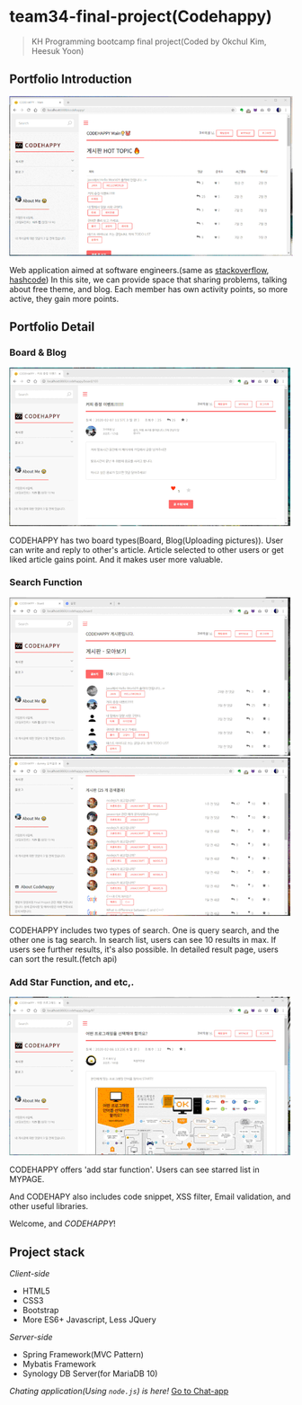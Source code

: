 # team34-final-project(Codehappy)

> KH Programming bootcamp final project(Coded by Okchul Kim, Heesuk Yoon)

## Portfolio Introduction

![main_page](./img/codehappy-main.gif)

Web application aimed at software engineers.(same as [stackoverflow](http://www.stackoverflow.com), [hashcode](http://www.hashcode.co.kr))
In this site, we can provide space that sharing problems, talking about free theme, and blog.
Each member has own activity points, so more active, they gain more points.

## Portfolio Detail 

### Board & Blog

![board-detail](./img/codehappy-board-detail.gif)

CODEHAPPY has two board types(Board, Blog(Uploading pictures)). User can write and reply to other's article. Article selected to other users or get liked article gains point. And it makes user more valuable. 


### Search Function

![board-search](./img/codehappy-search.gif)
![board-search](./img/codehappy-search-fetch.gif)

CODEHAPPY includes two types of search. One is query search, and the other one is tag search. In search list, users can see 10 results in max. If users see further results, it's also possible. In detailed result page, users can sort the result.(fetch api)

### Add Star Function, and etc,.

![add-star](./img/codehappy-addstar.gif)

CODEHAPPY offers 'add star function'. Users can see starred list in MYPAGE.

And CODEHAPY also includes code snippet, XSS filter, Email validation, and other useful libraries.

Welcome, and *CODEHAPPY*!



## Project stack

*Client-side*
* HTML5
* CSS3
* Bootstrap
* More ES6+ Javascript, Less JQuery

*Server-side*
* Spring Framework(MVC Pattern)
* Mybatis Framework
* Synology DB Server(for MariaDB 10)

*Chating application(Using `node.js`) is here!* [Go to Chat-app](http://github.com/oggy-kim/team34-chatapp)